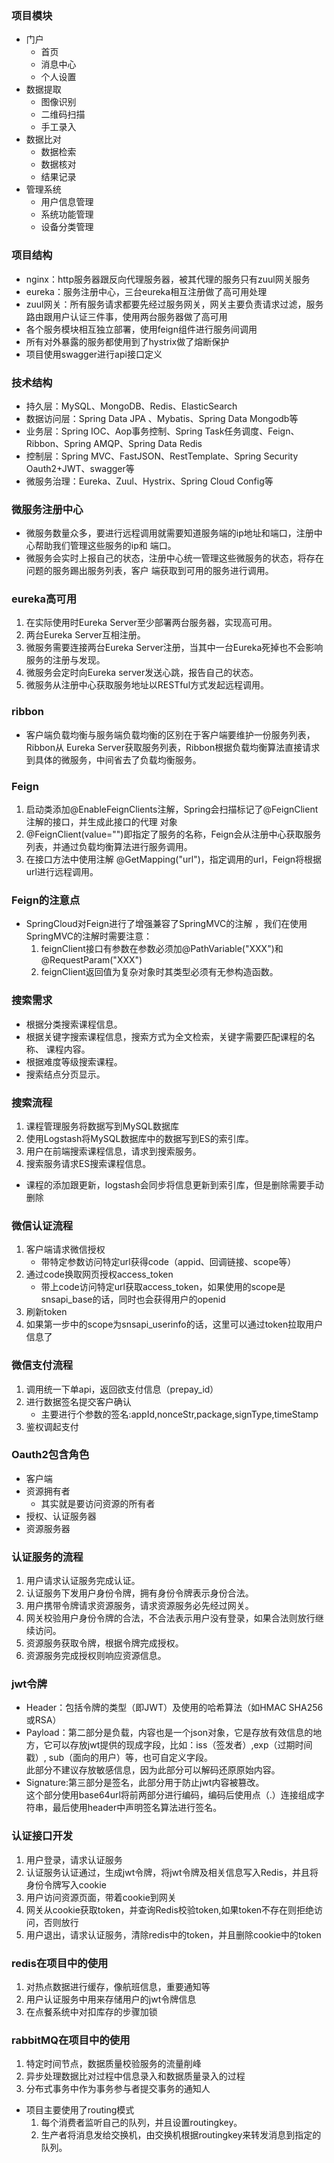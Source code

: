 ### 项目模块
- 门户
  - 首页
  - 消息中心
  - 个人设置
- 数据提取
  - 图像识别
  - 二维码扫描
  - 手工录入
- 数据比对
  - 数据检索
  - 数据核对
  - 结果记录
- 管理系统
  - 用户信息管理
  - 系统功能管理
  - 设备分类管理

### 项目结构
- nginx：http服务器跟反向代理服务器，被其代理的服务只有zuul网关服务
- eureka：服务注册中心，三台eureka相互注册做了高可用处理
- zuul网关：所有服务请求都要先经过服务网关，网关主要负责请求过滤，服务路由跟用户认证三件事，使用两台服务器做了高可用
- 各个服务模块相互独立部署，使用feign组件进行服务间调用
- 所有对外暴露的服务都使用到了hystrix做了熔断保护
- 项目使用swagger进行api接口定义

### 技术结构
- 持久层：MySQL、MongoDB、Redis、ElasticSearch
- 数据访问层：Spring Data JPA 、Mybatis、Spring Data Mongodb等
- 业务层：Spring IOC、Aop事务控制、Spring Task任务调度、Feign、Ribbon、Spring AMQP、Spring Data Redis
- 控制层：Spring MVC、FastJSON、RestTemplate、Spring Security Oauth2+JWT、swagger等
- 微服务治理：Eureka、Zuul、Hystrix、Spring Cloud Config等

### 微服务注册中心
- 微服务数量众多，要进行远程调用就需要知道服务端的ip地址和端口，注册中心帮助我们管理这些服务的ip和
端口。
- 微服务会实时上报自己的状态，注册中心统一管理这些微服务的状态，将存在问题的服务踢出服务列表，客户
端获取到可用的服务进行调用。

### eureka高可用
1. 在实际使用时Eureka Server至少部署两台服务器，实现高可用。
2. 两台Eureka Server互相注册。
3. 微服务需要连接两台Eureka Server注册，当其中一台Eureka死掉也不会影响服务的注册与发现。
4. 微服务会定时向Eureka server发送心跳，报告自己的状态。
5. 微服务从注册中心获取服务地址以RESTful方式发起远程调用。

### ribbon
- 客户端负载均衡与服务端负载均衡的区别在于客户端要维护一份服务列表，Ribbon从
Eureka Server获取服务列表，Ribbon根据负载均衡算法直接请求到具体的微服务，中间省去了负载均衡服务。

### Feign
1. 启动类添加@EnableFeignClients注解，Spring会扫描标记了@FeignClient注解的接口，并生成此接口的代理
对象
2. @FeignClient(value="")即指定了服务的名称，Feign会从注册中心获取服务列表，并通过负载均衡算法进行服务调用。
3. 在接口方法中使用注解 @GetMapping("url")，指定调用的url，Feign将根据url进行远程调用。

### Feign的注意点
- SpringCloud对Feign进行了增强兼容了SpringMVC的注解 ，我们在使用SpringMVC的注解时需要注意：
  1. feignClient接口有参数在参数必须加@PathVariable("XXX")和@RequestParam("XXX")
  2. feignClient返回值为复杂对象时其类型必须有无参构造函数。

### 搜索需求
- 根据分类搜索课程信息。
- 根据关键字搜索课程信息，搜索方式为全文检索，关键字需要匹配课程的名称、 课程内容。
- 根据难度等级搜索课程。
- 搜索结点分页显示。

### 搜索流程
1. 课程管理服务将数据写到MySQL数据库
2. 使用Logstash将MySQL数据库中的数据写到ES的索引库。
3. 用户在前端搜索课程信息，请求到搜索服务。
4. 搜索服务请求ES搜索课程信息。
  - 课程的添加跟更新，logstash会同步将信息更新到索引库，但是删除需要手动删除

### 微信认证流程
1. 客户端请求微信授权
    - 带特定参数访问特定url获得code（appid、回调链接、scope等）
2. 通过code换取网页授权access_token
    - 带上code访问特定url获取access_token，如果使用的scope是snsapi_base的话，同时也会获得用户的openid
3. 刷新token
4. 如果第一步中的scope为snsapi_userinfo的话，这里可以通过token拉取用户信息了

### 微信支付流程
1. 调用统一下单api，返回欲支付信息（prepay_id）
2. 进行数据签名提交客户确认
    - 主要进行个参数的签名:appId,nonceStr,package,signType,timeStamp
3. 鉴权调起支付

### Oauth2包含角色
- 客户端
- 资源拥有者
  - 其实就是要访问资源的所有者
- 授权、认证服务器
- 资源服务器

### 认证服务的流程
1. 用户请求认证服务完成认证。
2. 认证服务下发用户身份令牌，拥有身份令牌表示身份合法。
3. 用户携带令牌请求资源服务，请求资源服务必先经过网关。
4. 网关校验用户身份令牌的合法，不合法表示用户没有登录，如果合法则放行继续访问。
5. 资源服务获取令牌，根据令牌完成授权。
6. 资源服务完成授权则响应资源信息。

### jwt令牌
- Header：包括令牌的类型（即JWT）及使用的哈希算法（如HMAC SHA256或RSA）
- Payload：第二部分是负载，内容也是一个json对象，它是存放有效信息的地方，它可以存放jwt提供的现成字段，比如：iss（签发者）,exp（过期时间戳）, sub（面向的用户）等，也可自定义字段。    
此部分不建议存放敏感信息，因为此部分可以解码还原原始内容。
- Signature:第三部分是签名，此部分用于防止jwt内容被篡改。    
这个部分使用base64url将前两部分进行编码，编码后使用点（.）连接组成字符串，最后使用header中声明签名算法进行签名。

### 认证接口开发
1. 用户登录，请求认证服务
2. 认证服务认证通过，生成jwt令牌，将jwt令牌及相关信息写入Redis，并且将身份令牌写入cookie
3. 用户访问资源页面，带着cookie到网关
4. 网关从cookie获取token，并查询Redis校验token,如果token不存在则拒绝访问，否则放行
5. 用户退出，请求认证服务，清除redis中的token，并且删除cookie中的token

### redis在项目中的使用
1. 对热点数据进行缓存，像航班信息，重要通知等
2. 用户认证服务中用来存储用户的jwt令牌信息
3. 在点餐系统中对扣库存的步骤加锁

### rabbitMQ在项目中的使用
1. 特定时间节点，数据质量校验服务的流量削峰
2. 异步处理数据比对过程中信息录入和数据质量录入的过程
3. 分布式事务中作为事务参与者提交事务的通知人
- 项目主要使用了routing模式
    1. 每个消费者监听自己的队列，并且设置routingkey。
    2. 生产者将消息发给交换机，由交换机根据routingkey来转发消息到指定的队列。